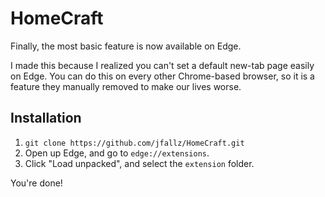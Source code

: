 # HomeCraft
Finally, the most basic feature is now available on Edge.

I made this because I realized you can't set a default new-tab page easily on Edge. You can do this on every other Chrome-based browser, so it is a feature they manually removed to make our lives worse.

## Installation
1. `git clone https://github.com/jfallz/HomeCraft.git`
2. Open up Edge, and go to `edge://extensions`.
3. Click "Load unpacked", and select the `extension` folder.

You're done!
